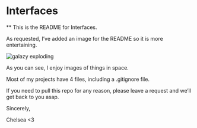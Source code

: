 # Interfaces

** This is the README for Interfaces.

As requested, I’ve added an image for the README so it is more entertaining.

![galazy exploding](https://cdn.spacetelescope.org/archives/images/screen/opo0328a.jpg)

As you can see, I enjoy images of things in space. 

Most of my projects have 4 files, including a .gitignore file. 

If you need to pull this repo for any reason, please leave a request and we’ll get back to you asap. 

Sincerely, 

Chelsea <3
